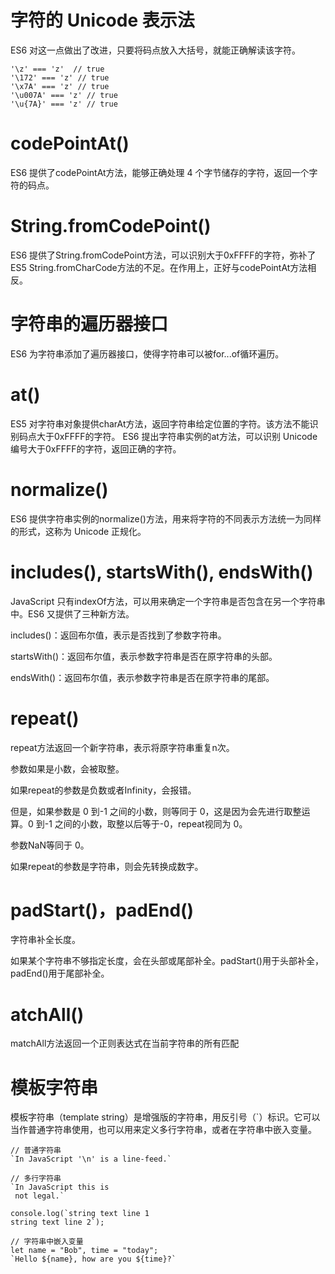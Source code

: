 # 字符的 Unicode 表示法

ES6 对这一点做出了改进，只要将码点放入大括号，就能正确解读该字符。

```
'\z' === 'z'  // true
'\172' === 'z' // true
'\x7A' === 'z' // true
'\u007A' === 'z' // true
'\u{7A}' === 'z' // true
```
# codePointAt()

ES6 提供了codePointAt方法，能够正确处理 4 个字节储存的字符，返回一个字符的码点。

# String.fromCodePoint()

ES6 提供了String.fromCodePoint方法，可以识别大于0xFFFF的字符，弥补了ES5 String.fromCharCode方法的不足。在作用上，正好与codePointAt方法相反。

# 字符串的遍历器接口

ES6 为字符串添加了遍历器接口，使得字符串可以被for...of循环遍历。
# at()
ES5 对字符串对象提供charAt方法，返回字符串给定位置的字符。该方法不能识别码点大于0xFFFF的字符。
ES6 提出字符串实例的at方法，可以识别 Unicode 编号大于0xFFFF的字符，返回正确的字符。

# normalize()

ES6 提供字符串实例的normalize()方法，用来将字符的不同表示方法统一为同样的形式，这称为 Unicode 正规化。

# includes(), startsWith(),  endsWith()

JavaScript 只有indexOf方法，可以用来确定一个字符串是否包含在另一个字符串中。ES6 又提供了三种新方法。

includes()：返回布尔值，表示是否找到了参数字符串。

startsWith()：返回布尔值，表示参数字符串是否在原字符串的头部。

endsWith()：返回布尔值，表示参数字符串是否在原字符串的尾部。

# repeat()

repeat方法返回一个新字符串，表示将原字符串重复n次。

参数如果是小数，会被取整。

如果repeat的参数是负数或者Infinity，会报错。

但是，如果参数是 0 到-1 之间的小数，则等同于 0，这是因为会先进行取整运算。0 到-1 之间的小数，取整以后等于-0，repeat视同为 0。

参数NaN等同于 0。

如果repeat的参数是字符串，则会先转换成数字。

# padStart()，padEnd()

字符串补全长度。

如果某个字符串不够指定长度，会在头部或尾部补全。padStart()用于头部补全，padEnd()用于尾部补全。

# atchAll()

matchAll方法返回一个正则表达式在当前字符串的所有匹配

# 模板字符串

模板字符串（template string）是增强版的字符串，用反引号（`）标识。它可以当作普通字符串使用，也可以用来定义多行字符串，或者在字符串中嵌入变量。

```
// 普通字符串
`In JavaScript '\n' is a line-feed.`

// 多行字符串
`In JavaScript this is
 not legal.`

console.log(`string text line 1
string text line 2`);

// 字符串中嵌入变量
let name = "Bob", time = "today";
`Hello ${name}, how are you ${time}?`
```